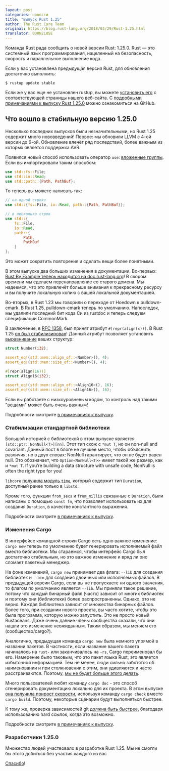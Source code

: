 ```yaml
---
layout: post
categories: новости
title: "Выпуск Rust 1.25"
author: The Rust Core Team
original: https://blog.rust-lang.org/2018/03/29/Rust-1.25.html
translator: BORN2LOSE
---
```


Команда Rust рада сообщить о новой версии Rust: 1.25.0. Rust — это системный
язык программирования, нацеленный на безопасность, скорость и параллельное
выполнение кода.

Если у вас установлена предыдущая версия Rust, для обновления достаточно
выполнить:

```
$ rustup update stable
```

Если же у вас еще не установлен rustup, вы можете [установить его][install] с
соответствующей страницы нашего веб-сайта. С
[подробными примечаниями к выпуску Rust 1.25.0][notes] можно ознакомиться на
GitHub.

[install]: https://www.rust-lang.org/install.html
[notes]: https://github.com/rust-lang/rust/blob/master/RELEASES.md#version-1250-2018-03-29

## Что вошло в стабильную версию 1.25.0

Несколько последних выпусков были незначительными, но Rust 1.25 содержит много
нововведений! Первое: мы обновили LLVM с 4-ой версии до 6-ой. Обновление влечёт ряд
последствий, более важным из которых является поддержка AVR.

<!--cut-->

Появился новый способ использовать оператор `use`: [вложенные группы](https://github.com/rust-lang/rust/pull/47948).
Если вы импортировали таким способом:

```rust
use std::fs::File;
use std::io::Read;
use std::path::{Path, PathBuf};
```

То теперь вы можете написать так:

```rust
// на одной строке
use std::{fs::File, io::Read, path::{Path, PathBuf}};

// в несколько строк
use std::{
    fs::File,
    io::Read,
    path::{
        Path,
        PathBuf
    }
};
```

Это может сократить повторения и сделать вещи более понятными.

В этом выпуске два больших изменения в документации. Во-первых: [Rust By Example
теперь находится на doc.rust-lang.org][rbe]! В скором времени мы сделаем перенаправление
со старого домена. Мы надеемся, что это привлечёт больше внимания к прекрасному ресурсу
и вы получите локальную копию с вашей локальной документацией.

[rbe]: https://doc.rust-lang.org/rust-by-example/

Во-вторых, в Rust 1.23 мы говорили о переходе от Hoedown к pulldown-cmark. В Rust 1.25,
pulldown-cmark теперь по умолчанию. Напоследок, мы удалили последний бит кода Си из
rustdoc и теперь следуем спецификации CommonMark.

В заключение, в [RFC 1358][rfc], был принят атрибут `#[repr(align(x))]`.
В Rust 1.25 [он был стабилизирован][stable]!
Данный атрибут позволяет установить [выравнивание][alig] ваших структур:

```rust
struct Number(i32);

assert_eq!(std::mem::align_of::<Number>(), 4);
assert_eq!(std::mem::size_of::<Number>(), 4);

#[repr(align(16))]
struct Align16(i32);

assert_eq!(std::mem::align_of::<Align16>(), 16);
assert_eq!(std::mem::size_of::<Align16>(), 16);
```

Если вы работаете с низкоуровневым кодом, то контроль над такими "вещами" может быть
очень важным!

Подробности смотрите [в примечаниях к выпуску][notes].

[rfc]: https://github.com/rust-lang/rfcs/blob/master/text/1358-repr-align.md
[stable]: https://github.com/rust-lang/rust/pull/47006
[alig]: https://ru.wikipedia.org/wiki/%D0%92%D1%8B%D1%80%D0%B0%D0%B2%D0%BD%D0%B8%D0%B2%D0%B0%D0%BD%D0%B8%D0%B5_%D0%B4%D0%B0%D0%BD%D0%BD%D1%8B%D1%85
[notes]: https://github.com/rust-lang/rust/blob/master/RELEASES.md#version-1250-2018-03-29

### Стабилизации стандартной библиотеки

Большой историей с библиотекой в этом выпуске является `[std::ptr::NonNull<T>][nn]`.
Этот тип схож с `*mut T`, но он non-null and covariant. Данный пост в блоге не лучшее
место, чтобы объяснить различия, но в двух словах: NonNull<T> гарантирует, что он не
будет равен null. Это обозначает, что `Option<NonNull<T>>` имеет такой же размер,
как и `*mut T`. If you’re building a data structure with unsafe code, NonNull<T> is often the right type for you!

`libcore` [получила модуль `time`][time], который содержит тип `Duration`, доступный
ранее только в `libstd`.

Кроме того, функции `from_secs` и `from_millis` связанные с `Duration`, были написаны с
помощью `const fn`, что позволяет использовать их для создания `Duration`, в качестве
константного выражения.

Подробности смотрите [в примечаниях к выпуску][notes].

[nn]: https://doc.rust-lang.org/std/ptr/struct.NonNull.html
[time]: https://doc.rust-lang.org/core/time/
[notes]: https://github.com/rust-lang/rust/blob/master/RELEASES.md#version-1250-2018-03-29

### Изменения Cargo

В интерфейсе командной строки Cargo есть одно важное изменение: `cargo new` теперь по
умолчанию будет генерировать исполняемый файл вместо библиотеки. Мы стараемся, чтобы
интерфейс Cargo был достаточно стабильным, но это важное изменение и вряд ли оно
сломает пакетный менеджер.

На фоне изменений, `cargo new` принимает два флага: `--lib` для создания библиотек
и `--bin` для создания двоичных или исполняемых файлов. В предыдущей версии Cargo,
если вы не пропускаете ни одного значения, то флагом по умолчанию является `--lib`.
Мы приняли такое решение, потому что каждый бинарный файл (часто) зависит от многих
библиотек и поэтому они (библиотеки) более распространенны. Однако, это не верно.
Каждая библиотека зависит от множества бинарных файлов. Более того, при создании
нового проекта, вы часто хотите, чтобы это была программа, которую можно запустить.
Это не просто новый Rustaceans. Даже очень давние члены сообщества сказали,
что они нашли это изменение неожиданным. Таким образом, мы меняем его (сообщество/cargo?).

Аналогично, предыдущая команда `cargo new` была немного упрямой в названии пакетов.
В частности, если название вашего пакета начиналось на `rust-` или заканчивалось
на `-rs`, Cargo переименовал бы его. Намерение было таковым, что это
пакет языка Rust, это является избыточной информацией. Тем не менее, люди сильно
заботятся об наименовании и при столкновении с этим, они удивляются и часто
расстраиваются. Поэтому, [мы не будет больше этого делать][not going].

Много пользователей любят команду `cargo doc` - это способ сгенерировать документацию
локально для их проекта. В этом выпуске [она получила прирост скорости][speed up],
используя команду `cargo check` вместо `cargo build`.
Поэтому, некоторые сценарии будут выполняться быстрее.

К тому же, проверка зависимостей git [должна быть быстрее][faster],
благодаря использованию hard ссылок, когда это возможно.

Подробности смотрите [в примечаниях к выпуску][notes].

[speed up]: https://github.com/rust-lang/cargo/pull/4976
[not going]: https://github.com/rust-lang/cargo/pull/5013
[faster]: https://github.com/rust-lang/cargo/pull/4919
[notes]: https://github.com/rust-lang/rust/blob/master/RELEASES.md#version-1250-2018-03-29

### Разработчики 1.25.0

Множество людей участвовало в разработке Rust 1.25.
Мы не смогли бы этого добиться без участия каждого из вас

[Спасибо](https://thanks.rust-lang.org/rust/1.25.0)!
